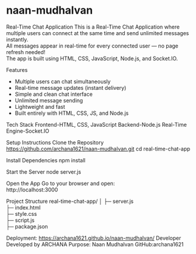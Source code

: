 # naan-mudhalvan
Real-Time Chat Application
  This is a Real-Time Chat Application where multiple users can connect at the same time and send unlimited messages instantly.  
  All messages appear in real-time for every connected user — no page refresh needed!  
  The app is built using HTML, CSS, JavaScript, Node.js, and Socket.IO.

Features
  - Multiple users can chat simultaneously  
  - Real-time message updates (instant delivery)  
  - Simple and clean chat interface  
  - Unlimited message sending  
  - Lightweight and fast  
  - Built entirely with HTML, CSS, JS, and Node.js  

Tech Stack
  Frontend-HTML, CSS, JavaScript
  Backend-Node.js
  Real-Time Engine-Socket.IO

Setup Instructions
Clone the Repository
 https://github.com/archana1621/naan-mudhalvan.git
  cd real-time-chat-app

Install Dependencies
  npm install

Start the Server
  node server.js

Open the App
Go to your browser and open:  
  http://localhost:3000

Project Structure
  real-time-chat-app/
    │
    ├─ server.js       
    ├─ index.html       
    ├─ style.css        
    ├─ script.js        
    ├─ package.json    

Deployment:
  https://archana1621.github.io/naan-mudhalvan/
Developer
  Developed by ARCHANA
  Purpose: Naan Mudhalvan
  GitHub:archana1621
